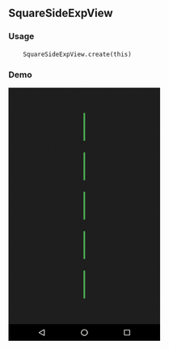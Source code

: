 ## SquareSideExpView

### Usage
```
    SquareSideExpView.create(this)
```

### Demo
<img src="https://github.com/Anwesh43/LinkedSquareSideExpView/blob/master/demo/squaresideexpview.gif" width="300px" height="500px">